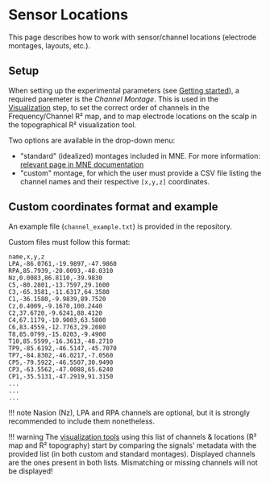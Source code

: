# Sensor Locations

This page describes how to work with sensor/channel locations (electrode montages, layouts, etc.).

## Setup

When setting up the experimental parameters (see [Getting started](start.md)), a required paremeter is the *Channel Montage*. This is used in the [Visualization](visualize.md) step, to set the correct order of channels in the Frequency/Channel R² map, and to map electrode locations on the scalp in the topographical R² visualization tool.

Two options are available in the drop-down menu:

- "standard" (idealized) montages included in MNE. For more information: [relevant page in MNE documentation](https://mne.tools/dev/auto_tutorials/intro/40_sensor_locations.html)
- "custom" montage, for which the user must provide a CSV file listing the channel names and their respective `[x,y,z]` coordinates.

## Custom coordinates format and example

An example file (`channel_example.txt`) is provided in the repository.

Custom files must follow this format:

```
name,x,y,z
LPA,-86.0761,-19.9897,-47.9860
RPA,85.7939,-20.0093,-48.0310
Nz,0.0083,86.8110,-39.9830
C5,-80.2801,-13.7597,29.1600
C3,-65.3581,-11.6317,64.3580
C1,-36.1580,-9.9839,89.7520
Cz,0.4009,-9.1670,100.2440
C2,37.6720,-9.6241,88.4120
C4,67.1179,-10.9003,63.5800
C6,83.4559,-12.7763,29.2080
T8,85.0799,-15.0203,-9.4900
T10,85.5599,-16.3613,-48.2710
TP9,-85.6192,-46.5147,-45.7070
TP7,-84.8302,-46.0217,-7.0560
CP5,-79.5922,-46.5507,30.9490
CP3,-63.5562,-47.0088,65.6240
CP1,-35.5131,-47.2919,91.3150
...
...
...
```

!!! note
    Nasion (Nz), LPA and RPA channels are optional, but it is strongly recommended to include them nonetheless.
	
!!! warning
    The [visualization tools](visualize.md) using this list of channels & locations (R² map and R² topography) start by comparing the signals' metadata with the provided list (in both custom and standard montages). Displayed channels are the ones present in both lists. Mismatching or missing channels will not be displayed!